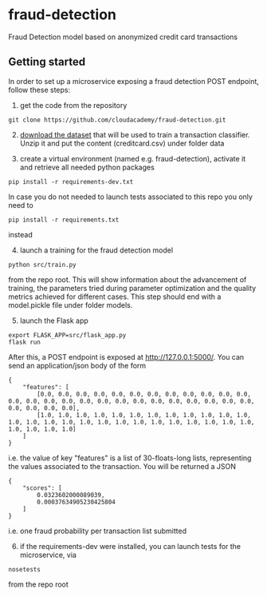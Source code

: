 # fraud-detection
Fraud Detection model based on anonymized credit card transactions


## Getting started
In order to set up a microservice exposing a fraud detection POST endpoint, follow these steps:

1. get the code from the repository
```
git clone https://github.com/cloudacademy/fraud-detection.git 
```
2. [download the dataset](https://clouda-datasets.s3.amazonaws.com/creditcard.csv.zip) that will be used to train a transaction classifier. Unzip it and put the content (creditcard.csv) under folder data

3. create a virtual environment (named e.g. fraud-detection), activate it and retrieve all needed python packages
```
pip install -r requirements-dev.txt
```
In case you do not needed to launch tests associated to this repo you only need to
```
pip install -r requirements.txt
```
instead

4. launch a training for the fraud detection model
```
python src/train.py 
```
from the repo root. This will show information about the advancement of training, the parameters tried during parameter optimization and the quality metrics achieved for different cases. This step should end with a model.pickle file under folder models.

5. launch the Flask app
```
export FLASK_APP=src/flask_app.py
flask run
```
After this, a POST endpoint is exposed at http://127.0.0.1:5000/. You can send an application/json body of the form
```
{
    "features": [
    	[0.0, 0.0, 0.0, 0.0, 0.0, 0.0, 0.0, 0.0, 0.0, 0.0, 0.0, 0.0, 0.0, 0.0, 0.0, 0.0, 0.0, 0.0, 0.0, 0.0, 0.0, 0.0, 0.0, 0.0, 0.0, 0.0, 0.0, 0.0, 0.0, 0.0],
    	[1.0, 1.0, 1.0, 1.0, 1.0, 1.0, 1.0, 1.0, 1.0, 1.0, 1.0, 1.0, 1.0, 1.0, 1.0, 1.0, 1.0, 1.0, 1.0, 1.0, 1.0, 1.0, 1.0, 1.0, 1.0, 1.0, 1.0, 1.0, 1.0, 1.0]
    ]
}
```
i.e. the value of key "features" is a list of 30-floats-long lists, representing the values associated to the transaction.
You will be returned a JSON
```
{
    "scores": [
        0.0323602000089039, 
        0.00037634905230425804
    ]
}
```
i.e. one fraud probability per transaction list submitted

6. if the requirements-dev were installed, you can launch tests for the microservice, via
```
nosetests
```
from the repo root